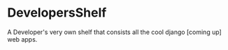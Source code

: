 # DevelopersShelf
A Developer's very own shelf that consists all the cool django [coming up] web apps.
